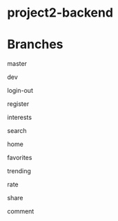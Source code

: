 # project2-backend

# Branches
master

dev

login-out

register

interests

search

home

favorites

trending

rate

share

comment


